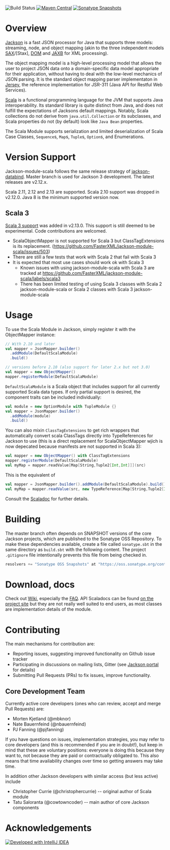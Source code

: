 ![Build Status](https://github.com/FasterXML/jackson-module-scala/actions/workflows/ci.yml/badge.svg)
[![Maven Central](https://maven-badges.herokuapp.com/maven-central/com.fasterxml.jackson.module/jackson-module-scala_2.13/badge.svg)](https://maven-badges.herokuapp.com/maven-central/com.fasterxml.jackson.module/jackson-module-scala_2.13)
[![Sonatype Snapshots](https://img.shields.io/nexus/s/https/oss.sonatype.org/com.fasterxml.jackson.module/jackson-module-scala_2.13.svg)](https://oss.sonatype.org/content/repositories/snapshots/com/fasterxml/jackson/module/jackson-module-scala_2.13/)

# Overview

[Jackson] is a fast JSON processor for Java that supports three models:
streaming, node, and object mapping (akin to the three independent models
[SAX]/[Stax], [DOM] and [JAXB] for XML processing).

The object mapping model is a high-level processing model that allows the
user to project JSON data onto a domain-specific data model appropriate
for their application, without having to deal with the low-level mechanics
of JSON parsing. It is the standard object mapping parser implementaton
in [Jersey], the reference implementation for JSR-311
(Java API for
Restful Web Services).

[Scala] is a functional programming language for the JVM that supports
Java interoperability. Its standard library is quite distinct from Java,
and does not fulfill the expectations of Jacksons default mappings.
Notably, Scala collections do not derive from `java.util.Collection` or
its subclasses, and Scala properties do not (by default) look like `Java Bean` properties.

The Scala Module supports serialization and limited deserialization of
Scala Case Classes, `Sequence`s, `Map`s, `Tuple`s, `Option`s, and Enumerations.

# Version Support

Jackson-module-scala follows the same release strategy of [jackson-databind](https://github.com/FasterXML/jackson-databind).
Master branch is used for Jackson 3 development. The latest releases are v2.12.x.

Scala 2.11, 2.12 and 2.13 are supported. Scala 2.10 support was dropped in v2.12.0. Java 8 is
the minimum supported version now.

## Scala 3

[Scala 3 support](https://github.com/FasterXML/jackson-module-scala/issues?q=is%3Aissue+is%3Aopen+label%3Ascala3) was added in v2.13.0.
This support is still deemed to be experimental. Code contributions are welcomed.
* ScalaObjectMapper is not supported for Scala 3 but ClassTagExtensions is its replacement. (https://github.com/FasterXML/jackson-module-scala/issues/503)
* There are still a few tests that work with Scala 2 that fail with Scala 3
* It is expected that most use cases should work ok with Scala 3
  * Known issues with using jackson-module-scala with Scala 3 are tracked at https://github.com/FasterXML/jackson-module-scala/labels/scala3
  * There has been limited testing of using Scala 3 classes with Scala 2 jackson-module-scala or Scala 2 classes with Scala 3 jackson-module-scala

# Usage

To use the Scala Module in Jackson, simply register it with the
ObjectMapper instance:

```scala
// With 2.10 and later
val mapper = JsonMapper.builder()
  .addModule(DefaultScalaModule)
  .build()

// versions before 2.10 (also support for later 2.x but not 3.0)
val mapper = new ObjectMapper()
mapper.registerModule(DefaultScalaModule)
```

`DefaultScalaModule` is a Scala object that includes support for all
currently supported Scala data types. If only partial support is desired,
the component traits can be included individually:

```scala
val module = new OptionModule with TupleModule {}
val mapper = JsonMapper.builder()
  .addModule(module)
  .build()
```

You can also mixin `ClassTagExtensions` to get rich wrappers that automatically
convert scala ClassTags directly into TypeReferences for Jackson to use (this is a direct replacement for ScalaObjectMapper wjich is now depecated because manifests are not supported in Scala 3):
```scala
val mapper = new ObjectMapper() with ClassTagExtensions
mapper.registerModule(DefaultScalaModule)
val myMap = mapper.readValue[Map[String,Tuple2[Int,Int]]](src)
```

This is the equivalent of
```scala
val mapper = JsonMapper.builder().addModule(DefaultScalaModule).build()
val myMap = mapper.readValue(src, new TypeReference[Map[String,Tuple2[Int,Int]]]{})
```

Consult the [Scaladoc](http://fasterxml.github.io/jackson-module-scala/latest/api/) for further details.

# Building

The master branch often depends on SNAPSHOT versions of the core Jackson projects,
which are published to the Sonatype OSS Repository. To make these dependencies available,
create a file called `sonatype.sbt` in the same directory as `build.sbt` with the following
content. The project `.gitignore` file intentionally prevents this file from being checked in.

``` scala
resolvers += "Sonatype OSS Snapshots" at "https://oss.sonatype.org/content/repositories/snapshots"
```

# Download, docs

Check out [Wiki], especially the [FAQ](https://github.com/FasterXML/jackson-module-scala/wiki/FAQ). API Scaladocs can be found [on the project site][API] but they are not really
well suited to end users, as most classes are implementation details of the module.

# Contributing

The main mechanisms for contribution are:

* Reporting issues, suggesting improved functionality on Github issue tracker
* Participating in discussions on mailing lists, Gitter (see [Jackson portal](https://github.com/FasterXML/jackson#participation) for details)
* Submitting Pull Requests (PRs) to fix issues, improve functionality.

## Core Development Team

Currently active core developers (ones who can review, accept and merge Pull Requests) are:

* Morten Kjetland (@mbknor)
* Nate Bauernfeind (@nbauernfeind)
* PJ Fanning (@pjfanning)

If you have questions on issues, implementation strategies, you may refer to core developers
(and this is recommended if you are in doubt!), but keep in mind that these are voluntary
positions: everyone is doing this because they want to, not because they are paid or
contractually obligated to. This also means that time availability changes over time
so getting answers may take time.

In addition other Jackson developers with similar access (but less active) include

* Christopher Currie (@christophercurrie) -- original author of Scala module
* Tatu Saloranta (@cowtowncoder) -- main author of core Jackson components

# Acknowledgements

[![Developed with IntelliJ IDEA](http://www.jetbrains.com/img/logos/logo_intellij_idea.png "Developed with IntelliJ IDEA")](http://www.jetbrains.com/idea/features/scala.html)

[Jackson]: https://github.com/FasterXML/jackson
[SAX]: http://www.saxproject.org/
[DOM]: http://www.w3.org/TR/DOM-Level-3-Core/
[JAXB]: http://jaxb.java.net/
[Jersey]: http://jersey.java.net/
[Java Bean]: http://www.oracle.com/technetwork/java/javase/documentation/spec-136004.html
[Scala]: http://www.scala-lang.org/
[Wiki]: https://github.com/FasterXML/jackson-module-scala/wiki
[API]: http://fasterxml.github.io/jackson-module-scala/latest/api/#com.fasterxml.jackson.module.scala.package
